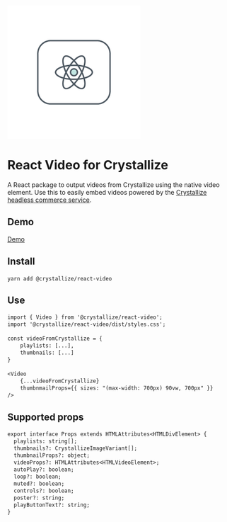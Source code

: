 ![alt text](https://raw.githubusercontent.com/CrystallizeAPI/react-image/HEAD/media/logo.png 'An illustration of an atom')

# React Video for Crystallize

A React package to output videos from Crystallize using the native video element. Use this to easily embed videos powered by the [Crystallize headless commerce service](https://crystallize.com/).

## Demo

[Demo](https://react-video.milliseconds.io/)

## Install

```
yarn add @crystallize/react-video
```

## Use

```
import { Video } from '@crystallize/react-video';
import '@crystallize/react-video/dist/styles.css';

const videoFromCrystallize = {
    playlists: [...],
    thumbnails: [...]
}

<Video
    {...videoFromCrystallize}
    thumbnmailProps={{ sizes: "(max-width: 700px) 90vw, 700px" }}
/>
```

## Supported props

```
export interface Props extends HTMLAttributes<HTMLDivElement> {
  playlists: string[];
  thumbnails?: CrystallizeImageVariant[];
  thumbnailProps?: object;
  videoProps?: HTMLAttributes<HTMLVideoElement>;
  autoPlay?: boolean;
  loop?: boolean;
  muted?: boolean;
  controls?: boolean;
  poster?: string;
  playButtonText?: string;
}
```
